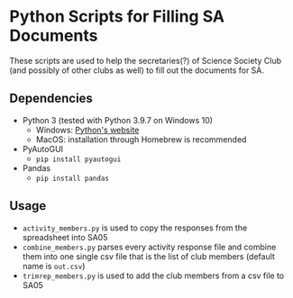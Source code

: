# Python Scripts for Filling SA Documents

These scripts are used to help the secretaries(?) of Science Society Club (and possibly of other clubs as well) to fill out the documents for SA.

## Dependencies

* Python 3 (tested with Python 3.9.7 on Windows 10)
  * Windows: [Python's website](https://www.python.org/downloads/)
  * MacOS: installation through Homebrew is recommended
* PyAutoGUI
  * `pip install pyautogui`
* Pandas
  * `pip install pandas`

## Usage

* `activity_members.py` is used to copy the responses from the spreadsheet into SA05
* `combine_members.py` parses every activity response file and combine them into one single csv file that is the list of club members (default name is `out.csv`)
* `trimrep_members.py` is used to add the club members from a csv file to SA05